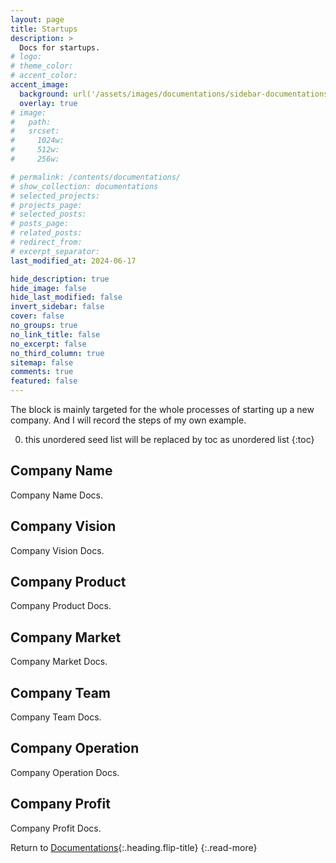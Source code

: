 ```yaml
---
layout: page
title: Startups
description: >
  Docs for startups.
# logo:
# theme_color:
# accent_color:
accent_image:
  background: url('/assets/images/documentations/sidebar-documentations.jpg') center/cover
  overlay: true
# image:
#   path:
#   srcset:
#     1024w:
#     512w:
#     256w:

# permalink: /contents/documentations/
# show_collection: documentations
# selected_projects:
# projects_page:
# selected_posts:
# posts_page:
# related_posts:
# redirect_from:
# excerpt_separator:
last_modified_at: 2024-06-17

hide_description: true
hide_image: false
hide_last_modified: false
invert_sidebar: false
cover: false
no_groups: true
no_link_title: false
no_excerpt: false
no_third_column: true
sitemap: false
comments: true
featured: false
---
```


The block is mainly targeted for the whole processes of starting up a new company. And I will record the steps of my own example.

0. this unordered seed list will be replaced by toc as unordered list
{:toc}

## Company Name
Company Name Docs.

## Company Vision
Company Vision Docs.

## Company Product
Company Product Docs.

## Company Market
Company Market Docs.

## Company Team
Company Team Docs.

## Company Operation
Company Operation Docs.

## Company Profit
Company Profit Docs.

Return to [Documentations](index.md){:.heading.flip-title}
{:.read-more}
